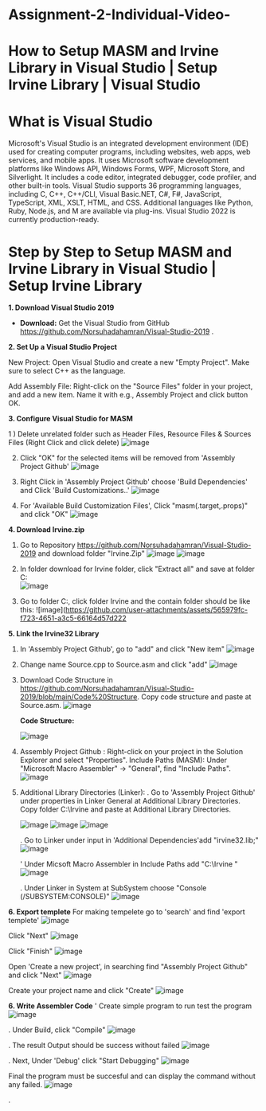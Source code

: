 # Assignment-2-Individual-Video-

# How to Setup MASM and Irvine Library in Visual Studio | Setup Irvine Library | Visual Studio

# What is Visual Studio
Microsoft's Visual Studio is an integrated development environment (IDE) used for creating computer programs, including websites, web apps, web services, and mobile apps. It uses Microsoft software development platforms like Windows API, Windows Forms, WPF, Microsoft Store, and Silverlight. It includes a code editor, integrated debugger, code profiler, and other built-in tools. Visual Studio supports 36 programming languages, including C, C++, C++/CLI, Visual Basic.NET, C#, F#, JavaScript, TypeScript, XML, XSLT, HTML, and CSS. Additional languages like Python, Ruby, Node.js, and M are available via plug-ins. Visual Studio 2022 is currently production-ready.

# Step by Step to Setup MASM and Irvine Library in Visual Studio | Setup Irvine Library

**1. Download Visual Studio 2019**

* **Download:** Get the Visual Studio from GitHub https://github.com/Norsuhadahamran/Visual-Studio-2019 .

**2. Set Up a Visual Studio Project**

New Project: Open Visual Studio and create a new "Empty Project". Make sure to select C++ as the language.

Add Assembly File: Right-click on the "Source Files" folder in your project, and add a new item. Name it with e.g., Assembly Project and click button OK.

**3. Configure Visual Studio for MASM**

1 ) Delete unrelated folder such as Header Files, Resource Files & Sources Files (Right Click and click delete)
![image](https://github.com/user-attachments/assets/8e6bbb14-136b-493f-a367-8210033b2d3a)

2) Click "OK" for the selected items will be removed from 'Assembly Project Github'
![image](https://github.com/user-attachments/assets/214f5393-492e-40aa-a93c-668be61f565e)

3) Right Click in 'Assembly Project Github' choose 'Build Dependencies' and Click 'Build Customizations..'
![image](https://github.com/user-attachments/assets/945c0db6-dccc-4390-9908-2ff0ddd0c1ac)

4) For 'Available Build Customization Files', Click "masm(.target,.props)" and click "OK"
   ![image](https://github.com/user-attachments/assets/821b2deb-e0db-4bf6-a946-1383f7f5a59e)

   
**4. Download Irvine.zip**

1) Go to Repository https://github.com/Norsuhadahamran/Visual-Studio-2019 and download folder "Irvine.Zip"
![image](https://github.com/user-attachments/assets/f9825c1b-0f87-4437-981f-a251dcb1e124)
![image](https://github.com/user-attachments/assets/e15c6f16-9093-40ad-86c2-717ee3f55a9a)

2) In folder download for Irvine folder, click "Extract all" and save at folder C:\
![image](https://github.com/user-attachments/assets/d4dfefc7-efcd-4b39-a1b0-5f5f6c61e833)

3) Go to folder C:\, click folder Irvine and the contain folder should be like this:
![image](https://github.com/user-attachments/assets/565979fc-f723-4651-a3c5-66164d57d222


**5. Link the Irvine32 Library**

1) In 'Assembly Project Github', go to "add" and click "New item"
![image](https://github.com/user-attachments/assets/cf73ce06-f67a-483d-86a4-53f39e98a274)

2) Change name Source.cpp to Source.asm and click "add"
![image](https://github.com/user-attachments/assets/03b7a734-74b9-4463-8065-85c609892903)

3) Download Code Structure in https://github.com/Norsuhadahamran/Visual-Studio-2019/blob/main/Code%20Structure.
   Copy code structure and paste at Source.asm.
   ![image](https://github.com/user-attachments/assets/5eef6cac-3eec-4925-8eb7-05bd06a1e57f)

   

   **Code Structure:**

   ![image](https://github.com/user-attachments/assets/946406b7-00e6-4a13-aae8-c1e398d9567c)

4) Assembly Project Github : Right-click on your project in the Solution Explorer and select "Properties".
Include Paths (MASM):
Under "Microsoft Macro Assembler" -> "General", find "Include Paths".
![image](https://github.com/user-attachments/assets/857f1645-aa9c-4585-9f82-48dd6ad6bfac)

5) Additional Library Directories (Linker):
   . Go to 'Assembly Project Github' under properties in Linker General at Additional Library Directories.
   Copy folder C:\Irvine and paste at Additional Library Directories.
   
   ![image](https://github.com/user-attachments/assets/e7e65a71-fd79-48da-a974-d3f96d106d2b)
   ![image](https://github.com/user-attachments/assets/637e0ee0-334c-4fb2-b973-737d6c859923)
   ![image](https://github.com/user-attachments/assets/f62b1ea1-fe71-4c7a-a4ee-bf5665e4cc02)

   . Go to Linker under input in 'Additional Dependencies'add "irvine32.lib;"
   ![image](https://github.com/user-attachments/assets/aac29254-40aa-45e2-8b56-b13cd3cf138a)

   ' Under Micsoft Macro Assembler in Include Paths add "C:\Irvine "
   ![image](https://github.com/user-attachments/assets/b03de7bb-f224-4bc6-8d19-eb10726512be)

   . Under Linker in System at SubSystem choose "Console (/SUBSYSTEM:CONSOLE)"
   ![image](https://github.com/user-attachments/assets/495c526a-615f-47dc-8faa-9dec39384186)



**6. Export templete**
 For making tempelete go to 'search' and find 'export templete'
 ![image](https://github.com/user-attachments/assets/f88738b8-cebd-47a8-b6e0-97dc7156fe52)

 Click "Next"
 ![image](https://github.com/user-attachments/assets/01741e2a-2edc-4fb8-9061-688cc5c07f41)

 Click "Finish"
 ![image](https://github.com/user-attachments/assets/27ae310b-2b7a-4230-a0d4-64fb44c81cd8)

 Open 'Create a new project', in searching find "Assembly Project Github" and click "Next"
 ![image](https://github.com/user-attachments/assets/ffeee6a9-3c2c-4d38-b455-62d18a47cd74)

Create your project name and click "Create"
![image](https://github.com/user-attachments/assets/ae3b9829-f9c5-4e42-8849-0159b04d228c)



**6. Write Assembler Code**
' Create simple program to run test the program
![image](https://github.com/user-attachments/assets/c124ea8b-9145-432e-a70c-359f2f917cf0)

. Under Build, click "Compile"
![image](https://github.com/user-attachments/assets/6a973a63-c91e-4c92-8a44-30530ffa92bc)

. The result Output should be success without failed
![image](https://github.com/user-attachments/assets/d2b1a595-5099-4edb-99fd-66a73ed8dca9)

. Next, Under 'Debug' click "Start Debugging"
![image](https://github.com/user-attachments/assets/8e98ac34-159b-49ed-93b8-37c2050548b5)

Final the program must be succesful and can display the command without any failed.
![image](https://github.com/user-attachments/assets/ab23bcb5-fa79-480e-9e97-10281df16962)











   











   . 






   





   









